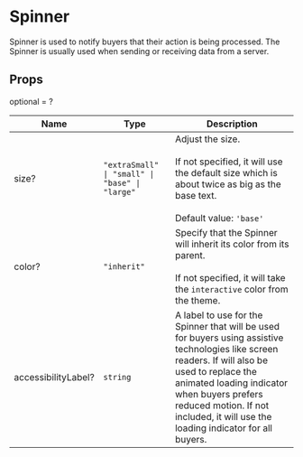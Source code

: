 # Spinner

Spinner is used to notify buyers that their action is being processed.
The Spinner is usually used when sending or receiving data from a server.

## Props
optional = ?

| Name | Type | Description |
| --- | --- | --- |
| size? | <code>"extraSmall" &#124; "small" &#124; "base" &#124; "large"</code> | Adjust the size.<br /><br />If not specified, it will use the default size which is about twice as big as the base text.<br /><br />Default value: <code>'base'</code> |
| color? | <code>"inherit"</code> | Specify that the Spinner will inherit its color from its parent.<br /><br />If not specified, it will take the `interactive` color from the theme.  |
| accessibilityLabel? | <code>string</code> | A label to use for the Spinner that will be used for buyers using assistive technologies like screen readers. If will also be used to replace the animated loading indicator when buyers prefers reduced motion. If not included, it will use the loading indicator for all buyers.  |